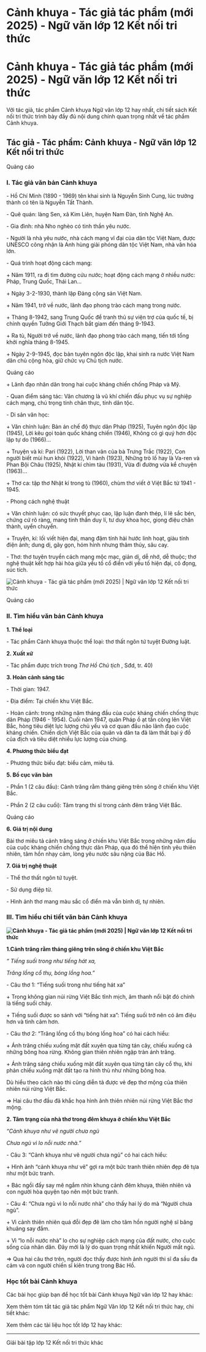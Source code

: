 # Cảnh khuya - Tác giả tác phẩm (mới 2025) - Ngữ văn lớp 12 Kết nối tri thức

# Cảnh khuya - Tác giả tác phẩm (mới 2025) - Ngữ văn lớp 12 Kết nối tri thức

Với tác giả, tác phẩm Cảnh khuya Ngữ văn lớp 12 hay nhất, chi tiết sách Kết nối tri thức trình bày đầy đủ nội dung chính quan trọng nhất về tác phẩm Cảnh khuya.

## Tác giả - Tác phẩm: Cảnh khuya - Ngữ văn lớp 12 Kết nối tri thức

Quảng cáo

### **I. Tác giả văn bản Cảnh khuya**

\- Hồ Chí Minh (1890 - 1969) tên khai sinh là Nguyễn Sinh Cung, lúc trưởng thành có tên là Nguyễn Tất Thành.

\- Quê quán: làng Sen, xã Kim Liên, huyện Nam Đàn, tỉnh Nghệ An.

\- Gia đình: nhà Nho nghèo có tinh thần yêu nước.

\- Người là nhà yêu nước, nhà cách mạng vĩ đại của dân tộc Việt Nam, được UNESCO công nhận là Anh hùng giải phóng dân tộc Việt Nam, nhà văn hóa lớn.

\- Quá trình hoạt động cách mạng:

\+ Năm 1911, ra đi tìm đường cứu nước; hoạt động cách mạng ở nhiều nước: Pháp, Trung Quốc, Thái Lan…

\+ Ngày 3-2-1930, thành lập Đảng cộng sản Việt Nam.

\+ Năm 1941, trở về nước, lãnh đạo phong trào cách mạng trong nước.

\+ Tháng 8-1942, sang Trung Quốc để tranh thủ sự viện trợ của quốc tế, bị chính quyền Tưởng Giới Thạch bắt giam đến tháng 9-1943.

\+ Ra tù, Người trở về nước, lãnh đạo phong trào cách mạng, tiến tới tổng khởi nghĩa tháng 8-1945.

\+ Ngày 2-9-1945, đọc bản tuyên ngôn độc lập, khai sinh ra nước Việt Nam dân chủ cộng hòa, giữ chức vụ Chủ tịch nước.

Quảng cáo

\+ Lãnh đạo nhân dân trong hai cuộc kháng chiến chống Pháp và Mỹ.

\- Quan điểm sáng tác: Văn chương là vũ khí chiến đấu phục vụ sự nghiệp cách mạng, chú trọng tính chân thực, tính dân tộc.

\- Di sản văn học: 

\+ Văn chính luận: Bản án chế độ thực dân Pháp (1925), Tuyên ngôn độc lập (1945), Lời kêu gọi toàn quốc kháng chiến (1946), Không có gì quý hơn độc lập tự do (1966)…

\+ Truyện và kí: Pari (1922), Lời than vãn của bà Trưng Trắc (1922), Con người biết mùi hun khói (1922), Vi hành (1923), Những trò lố hay là Va-ren và Phan Bội Châu (1925), Nhật kí chìm tàu (1931), Vừa đi đường vừa kể chuyện (1963)…

\+ Thơ ca: tập thơ Nhật kí trong tù (1960), chùm thơ viết ở Việt Bắc từ 1941 - 1945.

\- Phong cách nghệ thuật

\+ Văn chính luận: có sức thuyết phục cao, lập luận đanh thép, lí lẽ sắc bén, chứng cứ rõ ràng, mang tinh thần duy lí, tư duy khoa học, giọng điệu chân thành, uyển chuyển.

\+ Truyện, kí: lối viết hiện đại, mang đậm tính hài hước linh hoạt, giàu tính điện ảnh; dung dị, gãy gọn, hóm hỉnh nhưng thâm thúy, sâu cay.

\- Thơ: thơ tuyên truyền cách mạng mộc mạc, giản dị, dễ nhớ, dễ thuộc; thơ nghệ thuật kết hợp hài hòa giữa yếu tố cổ điển với yếu tố hiện đại, cô đọng, súc tích.

![Cảnh khuya - Tác giả tác phẩm \(mới 2025\) | Ngữ văn lớp 12 Kết nối tri thức](https://vietjack.com/soan-van-lop-12-kn/images/tac-gia-tac-pham-canh-khuya-236012.PNG)

Quảng cáo

### **II. Tìm hiểu văn bản Cảnh khuya**

**1\. Thể loại**

\- Tác phẩm Cảnh khuya thuộc thể loại: thơ thất ngôn tứ tuyệt Đường luật.

**2\. Xuất xứ**

\- Tác phẩm được trích trong _Thơ Hồ Chủ tịch_ , Sđd, tr. 40)

**3\. Hoàn cảnh sáng tác**

\- Thời gian: 1947.

\- Địa điểm: Tại chiến khu Việt Bắc.

\- Hoàn cảnh: trong những năm tháng đầu của cuộc kháng chiến chống thực dân Pháp (1946 - 1954). Cuối năm 1947, quân Pháp ồ ạt tấn công lên Việt Bắc, hòng tiêu diệt lực lượng chủ yếu và cơ quan đầu não lãnh đạo cuộc kháng chiến. Chiến dịch Việt Bắc của quân và dân ta đã làm thất bại ý đồ của địch và tiêu diệt nhiều lực lượng của chúng.

**4\. Phương thức biểu đạt**

\- Phương thức biểu đạt: biểu cảm, miêu tả.

**5\. Bố cục văn bản**

\- Phần 1 (2 câu đầu): Cảnh trăng rằm tháng giêng trên sông ở chiến khu Việt Bắc.

\- Phần 2 (2 câu cuối): Tâm trạng thi sĩ trong cảnh đêm trăng Việt Bắc.

Quảng cáo

**6\. Giá trị nội dung**

Bài thơ miêu tả cảnh trăng sáng ở chiến khu Việt Bắc trong những năm đầu của cuộc kháng chiến chống thực dân Pháp, qua đó thể hiện tình yêu thiên nhiên, tâm hồn nhạy cảm, lòng yêu nước sâu nặng của Bác Hồ.

**7\. Giá trị nghệ thuật**

\- Thể thơ thất ngôn tứ tuyệt.

\- Sử dụng điệp từ.

\- Hình ảnh thơ mang màu sắc cổ điển mà vẫn bình dị, tự nhiên.

### **III. Tìm hiểu chi tiết văn bản Cảnh khuya**

**![Cảnh khuya - Tác giả tác phẩm \(mới 2025\) | Ngữ văn lớp 12 Kết nối tri thức](https://vietjack.com/soan-van-lop-12-kn/images/tac-gia-tac-pham-canh-khuya-236013.PNG)**

**1.Cảnh trăng rằm tháng giêng trên sông ở chiến khu Việt Bắc**

_“ Tiếng suối trong như tiếng hát xa,_

_Trăng lồng cổ thụ, bóng lồng hoa.”_

\- Câu thơ 1: “Tiếng suối trong như tiếng hát xa”

\+ Trong không gian núi rừng Việt Bắc tĩnh mịch, âm thanh nổi bật đó chính là tiếng suối chảy.

\+ Tiếng suối được so sánh với “tiếng hát xa”: Tiếng suối trở nên có âm điệu hơn và tình cảm hơn.

\- Câu thơ 2: “Trăng lồng cổ thụ bóng lồng hoa” có hai cách hiểu:

\+ Ánh trăng chiếu xuống mặt đất xuyên qua từng tán cây, chiếu xuống cả những bông hoa rừng. Không gian thiên nhiên ngập tràn ánh trăng.

\+ Ánh trăng sáng chiếu xuống mặt đất xuyên qua từng tán cây cổ thụ, khi phản chiếu xuống mặt đất tạo ra hình thù như những bông hoa.

Dù hiểu theo cách nào thì cũng diễn tả được vẻ đẹp thơ mộng của thiên nhiên núi rừng Việt Bắc.

=> Hai câu thơ đầu đã khắc họa hình ảnh thiên nhiên núi rừng Việt Bắc thơ mộng.

**2\. Tâm trạng của nhà thơ trong đêm khuya ở chiến khu Việt Bắc**

_“Cảnh khuya như vẽ người chưa ngủ_

_Chưa ngủ vì lo nỗi nước nhà.”_

\- Câu 3: “Cảnh khuya như vẽ người chưa ngủ” có hai cách hiểu:

\+ Hình ảnh “cảnh khuya như vẽ” gợi ra một bức tranh thiên nhiên đẹp đẽ tựa như một bức tranh.

\+ Bác ngồi đấy say mê ngắm nhìn khung cảnh đêm khuya, thiên nhiên và con người hòa quyện tạo nên một bức tranh.

\- Câu 4: “Chưa ngủ vì lo nỗi nước nhà” cho thấy hai lý do mà “Người chưa ngủ”.

\+ Vì cảnh thiên nhiên quá đỗi đẹp đẽ làm cho tâm hồn người nghệ sĩ bâng khuâng say đắm.

\+ Vì “lo nỗi nước nhà” lo cho sự nghiệp cách mạng của đất nước, cho cuộc sống của nhân dân. Đây mới là lý do quan trọng nhất khiến Người mất ngủ.

=> Qua hai câu thơ trên, người đọc thấy được hình ảnh người thi sĩ đa sầu đa cảm và con người chiến sĩ kiên trung trong Bác Hồ.

### **Học tốt bài Cảnh khuya**

Các bài học giúp bạn để học tốt bài Cảnh khuya Ngữ văn lớp 12 hay khác:

Xem thêm tóm tắt tác giả tác phẩm Ngữ Văn lớp 12 Kết nối tri thức hay, chi tiết khác:

Xem thêm các tài liệu học tốt lớp 12 hay khác:

* * *

Giải bài tập lớp 12 Kết nối tri thức khác
